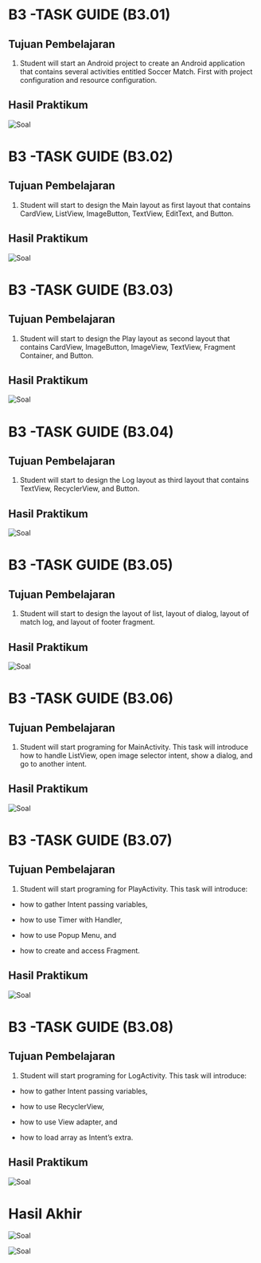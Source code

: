 # B3 -TASK GUIDE (B3.01)

## Tujuan Pembelajaran

1. Student will start an Android project to create an Android application that contains several activities entitled Soccer Match. First with project configuration and resource configuration.

## Hasil Praktikum

![Soal](img/1.PNG)

# B3 -TASK GUIDE (B3.02)

## Tujuan Pembelajaran

1. Student will start to design the Main layout as first layout that contains CardView, ListView, ImageButton, TextView, EditText, and Button.


## Hasil Praktikum

![Soal](img/2.PNG)


# B3 -TASK GUIDE (B3.03)

## Tujuan Pembelajaran

1. Student will start to design the Play layout as second layout that contains CardView, ImageButton, ImageView, TextView, Fragment Container, and Button.

## Hasil Praktikum

![Soal](img/3.PNG)

# B3 -TASK GUIDE (B3.04)

## Tujuan Pembelajaran

1. Student will start to design the Log layout as third layout that contains TextView, RecyclerView, and Button.

## Hasil Praktikum

![Soal](img/4.PNG)

# B3 -TASK GUIDE (B3.05)

## Tujuan Pembelajaran

1. Student will start to design the layout of list, layout of dialog, layout of match log, and layout of footer fragment.

## Hasil Praktikum

![Soal](img/5.PNG)

# B3 -TASK GUIDE (B3.06)

## Tujuan Pembelajaran

1. Student will start programing for MainActivity. This task will introduce how to handle ListView, open image selector intent, show a dialog, and go to another intent.

## Hasil Praktikum

![Soal](img/6.PNG)

# B3 -TASK GUIDE (B3.07)

## Tujuan Pembelajaran

1. Student will start programing for PlayActivity. This task will introduce:

- how to gather Intent passing variables,

- how to use Timer with Handler,

- how to use Popup Menu, and

- how to create and access Fragment.

## Hasil Praktikum

![Soal](img/7.PNG)

# B3 -TASK GUIDE (B3.08)

## Tujuan Pembelajaran

1. Student will start programing for LogActivity. This task will introduce:

- how to gather Intent passing variables,

- how to use RecyclerView,

- how to use View adapter, and

- how to load array as Intent’s extra.

## Hasil Praktikum

![Soal](img/8.PNG)

# Hasil Akhir

![Soal](img/hasilakhir.PNG)

![Soal](img/hasilakhir1.PNG)




